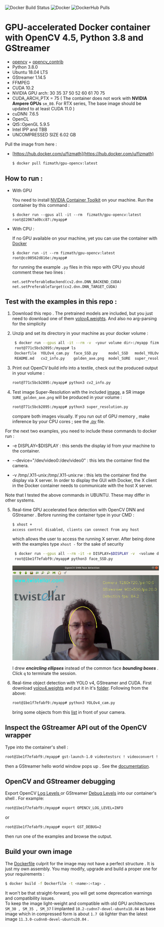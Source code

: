 


![Docker Build Status](https://img.shields.io/docker/cloud/build/fizmath/gpu-opencv)
![Docker](https://img.shields.io/docker/cloud/automated/fizmath/gpu-opencv)
![DockerHub Pulls](https://img.shields.io/docker/pulls/fizmath/gpu-opencv.svg)


#  GPU-accelerated Docker container with OpenCV 4.5, Python 3.8 and GStreamer 

- [opencv](https://github.com/opencv/opencv) + [opencv_contrib](https://github.com/opencv/opencv_contrib)
- Python 3.8.0
- Ubuntu  18.04 LTS
- GStreamer  1.14.5
- FFMPEG
- CUDA  10.2
- NVIDIA GPU arch:  30 35 37 50 52 60 61 70 75 
- CUDA_ARCH_PTX = 75 (  The container does not work with **NVIDIA Ampere GPUs** `sm_80`. For RTX series, The base image should be updated to at least CUDA 11.0 )
- cuDNN:  7.6.5
- OpenCL
- Qt5::OpenGL  5.9.5
- Intel IPP and TBB
- UNCOMPRESSED SIZE  6.02 GB


Pull the image from here :

- [https://hub.docker.com/u/fizmath](https://hub.docker.com/u/fizmath)
   ```sh
   $ docker pull fizmath/gpu-opencv:latest
   ```

## How to run :

- With GPU 
  
    You need to install [NVIDIA Container Toolkit](https://docs.nvidia.com/datacenter/cloud-native/container-toolkit/install-guide.html) on your machine. Run the container by this command :

    ```
    $ docker run --gpus all -it --rm  fizmath/gpu-opencv:latest
    root@22067ad0cc87:/myapp#  
    ```

- With CPU :
    
    If no GPU available on your machine, yet you can use the container with [Docker](https://docs.docker.com/engine/install/)
    ```
    $ docker run -it --rm fizmath/gpu-opencv:latest
    root@cc00562d816e:/myapp# 
    ```
  
    for running the example ``.py`` files in this repo with CPU you should comment these two lines :
    
    ```
    net.setPreferableBackend(cv2.dnn.DNN_BACKEND_CUDA)
    net.setPreferableTarget(cv2.dnn.DNN_TARGET_CUDA)
    ```  

## Test with the examples in this repo :

1. Download this repo . The pretrained models are included, but you just need to download one of them [yolov4.weights](https://github.com/easyadin/Object-Detection-YOLOv4#pre-trained-models). And also no arg-parsing for the simplicity 

2. Unzip and set its directory in your machine as your docker volume :
   ```sh
    $ docker run --gpus all -it --rm -v  <your volume dir>:/myapp fizmath/gpu-opencv:latest
    root@771c5bcb2895:/myapp# ls
    Dockerfile  YOLOv4_cam.py  face_SSD.py     model_SSD   model_YOLOv4
    README.md   cv2_info.py    golden_axe.png  model_SURE  super_resolution.py
   ```
3. Print out OpenCV build info into a textile, check out the produced output in your volume :
   ```sh
   root@771c5bcb2895:/myapp# python3 cv2_info.py
   ```
4. Test image Super-Resolution with the included [image](golden_axe.png), a SR image  `SURE_golden_axe.png`  will be produced in your volume :
   ```sh
   root@771c5bcb2895:/myapp# python3 super_resolution.py 
   ```
   compare both images visually. If you run out of GPU memory , make inference by your CPU cores ; see the [.py](./super_resolution.py) file.
   
For the next two examples, you need to include these commands to docker run :

  - -e  DISPLAY=$DISPLAY  : this sends the display id from your machine to the container.

  - --device="/dev/video0:/dev/video0"  : this lets the container find the camera.

  - -v  /tmp/.X11-unix:/tmp/.X11-unix:rw  : this lets the container find the display via X server. In order to display the GUI with Docker, the X client in the Docker container needs to communicate with the host X server.

Note that I tested the above commands in UBUNTU. These may differ in other systems.

5.  Real-time GPU accelerated face detection with OpenCV DNN and GStreamer
    . Before running the container type in your CMD :
    ```sh
    $ xhost +
    access control disabled, clients can connect from any host
    ```
    which allows the user to access the running X server. After being done with the examples type ``xhost -`` for the sake of security
    
    ```sh
     $ docker run --gpus all --rm -it -e DISPLAY=$DISPLAY -v  <volume dir>:/myapp -v /tmp/.X11-unix:/tmp/.X11-unix:rw --device="/dev/video0:/dev/video0"  fizmath/gpu-opencv:latest
     root@1be1f7efabf9:/myapp# python3 face_SSD.py
    ``` 

    ![img](twistellar.png)

     I drew ***encircling ellipses*** instead of the common face ***bounding boxes*** . Click `q` to terminate the session. 



6.  Real-time object detection with YOLO v4, GStreamer and CUDA. First download [yolov4.weights](https://github.com/easyadin/Object-Detection-YOLOv4#pre-trained-models) and put it in it's [folder](model_YOLOv4). Following from the above:

    ```sh
    root@1be1f7efabf9:/myapp# python3 YOLOv4_cam.py 
    ```
    bring some objects from this [list](model_YOLOv4/coco.names) in front of your camera.

## Inspect the GStreamer API out of the OpenCV wrapper 

Type into the container's shell :

```sh
root@1be1f7efabf9:/myapp# gst-launch-1.0 videotestsrc ! videoconvert ! autovideosink
```
then a  GStreamer hello world window pops up . See the [documentation](https://gstreamer.freedesktop.org/documentation/tutorials/basic/gstreamer-tools.html?gi-language=python).

## OpenCV and  GStreamer debugging

Export OpenCV  [Log Levels ](https://docs.opencv.org/4.5.0/da/db0/namespacecv_1_1utils_1_1logging.html) or GStreamer [Debug Levels](https://gstreamer.freedesktop.org/documentation/tutorials/basic/debugging-tools.html?gi-language=python) into our container's shell . For example:

```sh
root@1be1f7efabf9:/myapp# export OPENCV_LOG_LEVEL=INFO 
```
or

```sh
root@1be1f7efabf9:/myapp# export GST_DEBUG=2
```

then run one of the examples and browse the output.

## Build your own image 
The [Dockerfile](Dockerfile) culprit for the image may not have a perfect structure . It is just my own assembly.
You may modify, upgrade and build a proper one for your requirements :

```bash
$ docker build -f Dockerfile -t <name>:<tag> .
```
It won't be that straight-forward, you will get some deprecation warnings and compatibility issues. <br /> To keep the image light-weight and compatible with old GPU architectures `SM_30 , SM_35 , SM_37` I implanted ``10.2-cudnn7-devel-ubuntu18.04`` as base 
image which in compressed form is about ``1.7 GB`` lighter than the latest image ``11.3.0-cudnn8-devel-ubuntu20.04``  . 
